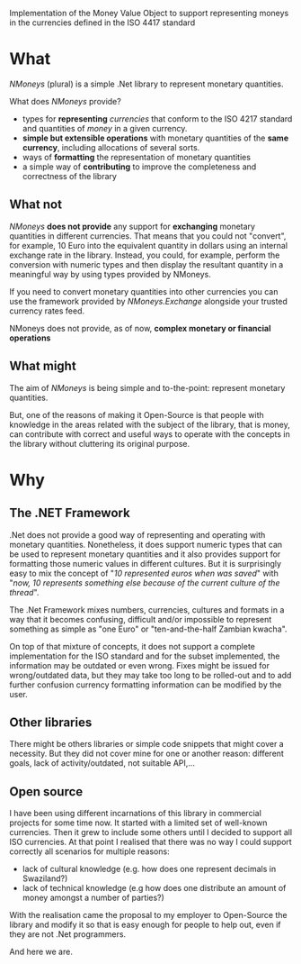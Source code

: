 Implementation of the Money Value Object to support representing moneys in the currencies defined in the ISO 4417 standard

# What #

_NMoneys_ (plural) is a simple .Net library to represent monetary quantities.

What does _NMoneys_ provide?
  * types for **representing** _currencies_ that conform to the ISO 4217 standard and quantities of _money_ in a given currency.
  * **simple but extensible operations** with monetary quantities of the **same currency**, including allocations of several sorts.
  * ways of **formatting** the representation of monetary quantities
  * a simple way of **contributing** to improve the completeness and correctness of the library

## What not ##
_NMoneys_ **does not provide** any support for **exchanging** monetary quantities in different currencies.
That means that you could not "convert", for example, 10 Euro into the equivalent quantity in dollars using an internal exchange rate in the library.
Instead, you could, for example, perform the conversion with numeric types and then display the resultant quantity in a meaningful way by using types provided by NMoneys.

If you need to convert monetary quantities into other currencies you can use the framework provided by _NMoneys.Exchange_ alongside your trusted currency rates feed.

NMoneys does not provide, as of now, **complex monetary or financial operations**

## What might ##
The aim of _NMoneys_ is being simple and to-the-point: represent monetary quantities.

But, one of the reasons of making it Open-Source is that people with knowledge in the areas related with the subject of the library, that is money, can contribute with correct and useful ways to operate with the concepts in the library without cluttering its original purpose.

# Why #

## The .NET Framework ##
.Net does not provide a good way of representing and operating with monetary quantities.
Nonetheless, it does support numeric types that can be used to represent monetary quantities and it also provides support for formatting those numeric values in different cultures. But it is surprisingly easy to mix the concept of "_10 represented euros when was saved_" with "_now, 10 represents something else because of the current culture of the thread_".

The .Net Framework mixes numbers, currencies, cultures and formats in a way that it becomes confusing, difficult and/or impossible to represent something as simple as "one Euro" or "ten-and-the-half Zambian kwacha".

On top of that mixture of concepts, it does not support a complete implementation for the ISO standard and for the subset implemented, the information may be outdated or even wrong. Fixes might be issued for wrong/outdated data, but they may take too long to be rolled-out and to add further confusion currency formatting information can be modified by the user.

## Other libraries ##
There might be others libraries or simple code snippets that might cover a necessity.
But they did not cover mine for one or another reason: different goals, lack of activity/outdated, not suitable API,...

## Open source ##
I have been using different incarnations of this library in commercial projects for some time now. It started with a limited set of well-known currencies. Then it grew to include some others until I decided to support all ISO currencies.
At that point I realised that there was no way I could support correctly all scenarios for multiple reasons:
  * lack of cultural knowledge (e.g. how does one represent decimals in Swaziland?)
  * lack of technical knowledge (e.g how does one distribute an amount of money amongst a number of parties?)

With the realisation came the proposal to my employer to Open-Source the library and modify it so that is easy enough for people to help out, even if they are not .Net programmers.

And here we are.